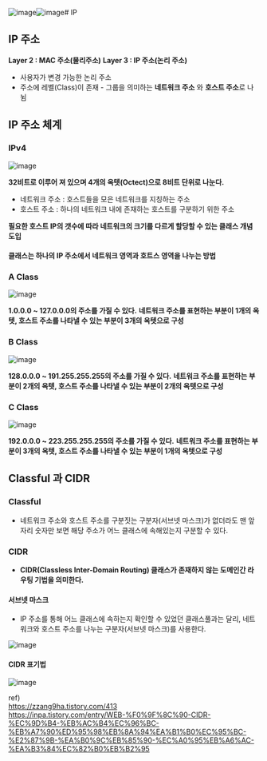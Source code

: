 ![image](https://github.com/JoEunSae/Internship/assets/83803199/25094656-40bc-44ad-8a5d-9879ea1395f2)![image](https://github.com/JoEunSae/Internship/assets/83803199/3f4bf4e9-9dab-456b-828d-f8fc99e6ba61)# IP

## IP 주소

**Layer 2 : MAC 주소(물리주소)**
**Layer 3 : IP 주소(논리 주소)**

- 사용자가 변경 가능한 논리 주소
- 주소에 레벨(Class)이 존재 - 그룹을 의미하는 **네트워크 주소** 와 **호스트 주소**로 나뉨

## IP 주소 체계

### IPv4

![image](https://github.com/JoEunSae/Internship/assets/83803199/f108bf08-b19c-4e32-979e-c418e571e203)

**32비트로 이루어 져 있으며 4개의 옥텟(Octect)으로 8비트 단위로 나눈다.**

- 네트워크 주소 : 호스트들을 모은 네트워크를 지칭하는 주소
- 호스트 주소 : 하나의 네트워크 내에 존재하는 호스트를 구분하기 위한 주소

**필요한 호스트 IP의 갯수에 따라 네트워크의 크기를 다르게 할당할 수 있는 클래스 개념 도입**
#### 클래스는 하나의 IP 주소에서 네트워크 영역과 호트스 영역을 나누는 방법

### A Class

![image](https://github.com/JoEunSae/Internship/assets/83803199/15808f49-d060-48a1-8a5d-94c1e7021f98)

**1.0.0.0 ~ 127.0.0.0의 주소를 가질 수 있다.**
**네트워크 주소를 표현하는 부분이 1개의 옥텟, 호스트 주소를 나타낼 수 있는 부분이 3개의 옥텟으로 구성**

### B Class

![image](https://github.com/JoEunSae/Internship/assets/83803199/c7836314-53f0-4d22-b707-7e7584879f66)

**128.0.0.0 ~ 191.255.255.255의 주소를 가질 수 있다.**
**네트워크 주소를 표현하는 부분이 2개의 옥텟, 호스트 주소를 나타낼 수 있는 부분이 2개의 옥텟으로 구성**

### C Class

![image](https://github.com/JoEunSae/Internship/assets/83803199/bbdf6b53-0f10-4a65-8c30-06dde500a037)

**192.0.0.0 ~ 223.255.255.255의 주소를 가질 수 있다.**
**네트워크 주소를 표현하는 부분이 3개의 옥텟, 호스트 주소를 나타낼 수 있는 부분이 1개의 옥텟으로 구성**

## Classful 과 CIDR

### Classful
- 네트워크 주소와 호스트 주소를 구분짓는 구분자(서브넷 마스크)가 없더라도 맨 앞 자리 숫자만 보면 해당 주소가 어느 클래스에 속해있는지 구분할 수 있다. 

### CIDR
- **CIDR(Classless Inter-Domain Routing) 클래스가 존재하지 않는 도메인간 라우팅 기법을 의미한다.**

#### 서브넷 마스크
- IP 주소를 통해 어느 클래스에 속하는지 확인할 수 있었던 클래스풀과는 달리, 네트워크와 호스트 주소를 나누는 구분자(서브넷 마스크)를 사용한다.

![image](https://github.com/JoEunSae/Internship/assets/83803199/85816ea0-7b06-4e45-99cc-b0d44eb6491c)

#### CIDR 표기법

![image](https://github.com/JoEunSae/Internship/assets/83803199/35552827-18d1-44d1-ad42-f46c1360b7ef)

ref) <Br>
https://zzang9ha.tistory.com/413 <br>
https://inpa.tistory.com/entry/WEB-%F0%9F%8C%90-CIDR-%EC%9D%B4-%EB%AC%B4%EC%96%BC-%EB%A7%90%ED%95%98%EB%8A%94%EA%B1%B0%EC%95%BC-%E2%87%9B-%EA%B0%9C%EB%85%90-%EC%A0%95%EB%A6%AC-%EA%B3%84%EC%82%B0%EB%B2%95
